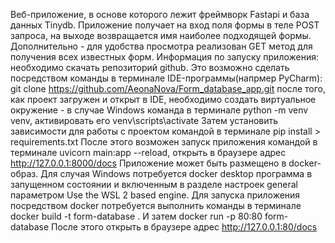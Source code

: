 Веб-приложение, в основе которого лежит фреймворк Fastapi и база данных Tinydb.
Приложение получает на вход поля формы в теле POST запроса, на выходе возвращается имя наиболее подходящей формы.
Дополнительно - для удобства просмотра реализован GET метод для получения всех известных форм.
Информация по запуску приложения: необходимо скачать репозиторий github. Это возможно сделать посредством команды в терминале IDE-программы(напрмер PyCharm): git clone https://github.com/AeonaNova/Form_database_app.git
после того, как проект загружен и открыт в IDE, необходимо создать виртуальное окружение - в случае Windows команда в терминале python -m venv venv, активировать его venv\scripts\activate
Затем установить зависимости для работы с проектом командой в терминале pip install > requirements.txt
После этого возможен запуск приложения командой в терминале uvicorn main:app --reload, открыть в браузере адрес http://127.0.0.1:8000/docs
Приложение может быть размещено в docker-образ.
Для случая Windows потребуется docker desktop программа в запущенном состоянии и включенным в разделе настроек general параметром Use the WSL 2 based engine.
Для запуска приложения посредством docker потребуется выполнить команды в терминале docker build -t form-database .
И затем docker run -p 80:80 form-database
После этого открыть в браузере адрес http://127.0.0.1:80/docs
